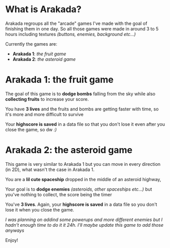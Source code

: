 # What is Arakada?
Arakada regroups all the "arcade" games I've made with the goal of finishing them in one day.
So all those games were made in around 3 to 5 hours including textures *(buttons, enemies, background etc...)*

Currently the games are:
 - **Arakada 1**: *the fruit game*
 - **Arakada 2**: *the asteroid game*

# Arakada 1: the fruit game
The goal of this game is to **dodge bombs** falling from the sky while also **collecting fruits** to increase your score.

You have **3 lives** and the fruits and bombs are getting faster with time, so it's more and more difficult to survive

Your **highscore is saved** in a data file so that you don't lose it even after you close the game, so dw *:)*

# Arakada 2: the asteroid game
This game is very similar to Arakada 1 but you can move in every direction (in 2D), what wasn't the case in Arakada 1.

You are a **lil cute spaceship** dropped in the middle of an asteroid highway,

Your goal is to **dodge enemies** *(asteroids, other spaceships etc...)* but you've nothing to collect, the score being the timer

You've **3 lives**. Again, your **highscore is saved** in a data file so you don't lose it when you close the game.

*I was planning on addind some powerups and more different enemies but I hadn't enough time to do it it 24h. I'll maybe update this game to add those anyways*


Enjoy!
